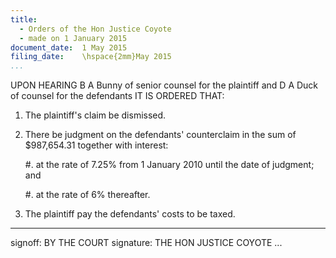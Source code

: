 ```yaml
---
title:
  - Orders of the Hon Justice Coyote
  - made on 1 January 2015
document_date:  1 May 2015
filing_date:    \hspace{2mm}May 2015
...
```


UPON HEARING B A Bunny of senior counsel for the plaintiff and D A Duck of counsel
for the defendants IT IS ORDERED THAT:

1. The plaintiff's claim be dismissed.

2. There be judgment on the defendants' counterclaim in the sum of $987,654.31
   together with interest:

     #. at the rate of 7.25% from 1 January 2010 until the date of judgment; and

     #. at the rate of 6% thereafter.

3. The plaintiff pay the defendants' costs to be taxed.

---
signoff: BY THE COURT
signature: THE HON JUSTICE COYOTE
...
